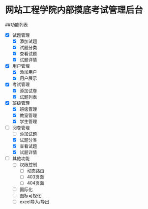 # 网站工程学院内部摸底考试管理后台
##功能列表
- [x] 试题管理
  - [x] 添加试题
  - [x] 试题分类
  - [x] 查看试题
  - [x] 试题详情
- [x] 用户管理
  - [x] 添加用户
  - [x] 用户展示
- [x] 考试管理
  - [x] 添加试卷
  - [x] 试题列表
- [x] 班级管理
  - [x] 班级管理
  - [x] 教室管理
  - [x] 学生管理
- [ ] 阅卷管理
  - [ ] 添加试题
  - [x] 试题分类
  - [x] 查看试题
  - [x] 试题详情
- [ ] 其他功能
  - [ ] 权限控制
    - [ ] 动态路由
    - [ ] 403页面
    - [ ] 404页面
  - [ ] 国际化
  - [ ] 图标可视化
  - [ ] excel导入/导出
